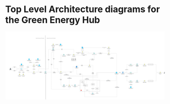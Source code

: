 # Top Level Architecture diagrams for the Green Energy Hub

![Technical Stack Diagram](../images/TechStack.png)
